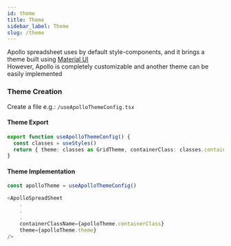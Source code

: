 ```yaml
---
id: theme
title: Theme
sidebar_label: Theme
slug: /theme
---
```


Apollo spreadsheet uses by default style-components, and it brings a theme built using [Material UI](https://material-ui.com/) <br/>
However, Apollo is completely customizable and another theme can be easily implemented

### Theme Creation

Create a file e.g.: `/useApolloThemeConfig.tsx`

#### Theme Export

```typescript
export function useApolloThemeConfig() {
  const classes = useStyles()
  return { theme: classes as GridTheme, containerClass: classes.container }
}
```

#### Theme Implementation

```typescript
const apolloTheme = useApolloThemeConfig()
```

```typescript
<ApolloSpreadSheet
    .
    .
    .
    containerClassName={apolloTheme.containerClass}
    theme={apolloTheme.theme}
/>
```
